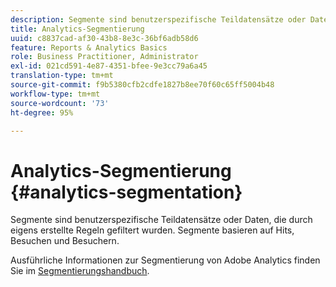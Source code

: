 ```yaml
---
description: Segmente sind benutzerspezifische Teildatensätze oder Daten, die durch eigens erstellte Regeln gefiltert wurden. Segmente basieren auf Hits, Besuchen und Besuchern.
title: Analytics-Segmentierung
uuid: c8837cad-af30-43b8-8e3c-36bf6adb58d6
feature: Reports & Analytics Basics
role: Business Practitioner, Administrator
exl-id: 021cd591-4e87-4351-bfee-9e3cc79a6a45
translation-type: tm+mt
source-git-commit: f9b5380cfb2cdfe1827b8ee70f60c65ff5004b48
workflow-type: tm+mt
source-wordcount: '73'
ht-degree: 95%

---
```


# Analytics-Segmentierung {#analytics-segmentation}

Segmente sind benutzerspezifische Teildatensätze oder Daten, die durch eigens erstellte Regeln gefiltert wurden. Segmente basieren auf Hits, Besuchen und Besuchern.

Ausführliche Informationen zur Segmentierung von Adobe Analytics finden Sie im [Segmentierungshandbuch](https://docs.adobe.com/content/help/de-DE/analytics/components/segmentation/seg-home.html).
